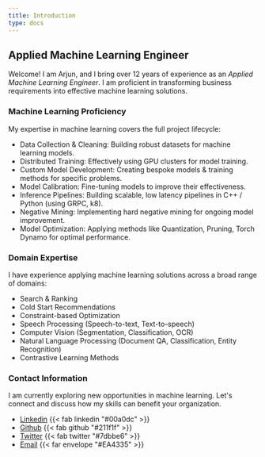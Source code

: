 ```yaml
---
title: Introduction
type: docs
---
```


## **Applied Machine Learning Engineer**

Welcome! I am Arjun, and I bring over 12 years of experience as an *Applied Machine Learning Engineer*. I am proficient in transforming business requirements into effective machine learning solutions.

### **Machine Learning Proficiency**

My expertise in machine learning covers the full project lifecycle:

- Data Collection & Cleaning: Building robust datasets for machine learning models.
- Distributed Training: Effectively using GPU clusters for model training.
- Custom Model Development: Creating bespoke models & training methods for specific problems.
- Model Calibration: Fine-tuning models to improve their effectiveness.
- Inference Pipelines: Building scalable, low latency pipelines in C++ / Python (using GRPC, k8).
- Negative Mining: Implementing hard negative mining for ongoing model improvement.
- Model Optimization: Applying methods like Quantization, Pruning, Torch Dynamo for optimal performance.

### **Domain Expertise**

I have experience applying machine learning solutions across a broad range of domains:

- Search & Ranking
- Cold Start Recommendations
- Constraint-based Optimization
- Speech Processing (Speech-to-text, Text-to-speech)
- Computer Vision (Segmentation, Classification, OCR)
- Natural Language Processing (Document QA, Classification, Entity Recognition)
- Contrastive Learning Methods

### **Contact Information**

I am currently exploring new opportunities in machine learning. Let's connect and discuss how my skills can benefit your organization.

- [Linkedin](https://www.linkedin.com/in/arjunvariar) {{< fab linkedin "#00a0dc" >}}
- [Github](https://github.com/viig99) {{< fab github "#211f1f" >}}
- [Twitter](https://twitter.com/vigi99/) {{< fab twitter "#7dbbe6" >}}
- [Email](mailto:accio.arjun@gmail.com) {{< far envelope "#EA4335" >}}
